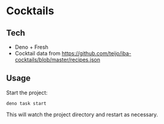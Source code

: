 # Cocktails

## Tech
* Deno + Fresh
* Cocktail data from https://github.com/teijo/iba-cocktails/blob/master/recipes.json

## Usage

Start the project:

```
deno task start
```

This will watch the project directory and restart as necessary.

